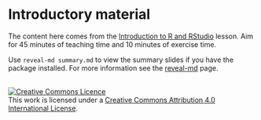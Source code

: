 # Introductory material

The content here comes from the [Introduction to R and RStudio](http://swcarpentry.github.io/r-novice-gapminder/01-rstudio-intro/) lesson.
Aim for 45 minutes of teaching time and 10 minutes of exercise time.

Use `reveal-md summary.md` to view the summary slides if you have the package installed.
For more information see the [reveal-md](https://github.com/webpro/reveal-md) page.

<br>
<a rel="license" href="http://creativecommons.org/licenses/by/4.0/">
<img alt="Creative Commons Licence" style="border-width:0" src="https://i.creativecommons.org/l/by/4.0/88x31.png" />
</a><br />
This work is licensed under a <a rel="license" href="http://creativecommons.org/licenses/by/4.0/">
Creative Commons Attribution 4.0 International License</a>.
